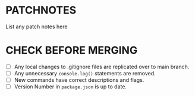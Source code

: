 # PATCHNOTES

List any patch notes here

# CHECK BEFORE MERGING
- [ ] Any local changes to .gitignore files are replicated over to main branch.
- [ ] Any unnecessary `console.log()` statements are removed.
- [ ] New commands have correct descriptions and flags.
- [ ] Version Number in `package.json` is up to date.